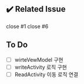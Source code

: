 
## ✔️ Related Issue

close #1 
close #6 

## To Do

- [ ] wirteVewModel 구현
- [ ] writeActivity 로직 구현
- [ ] ReadActivity 이동 로직 연결
